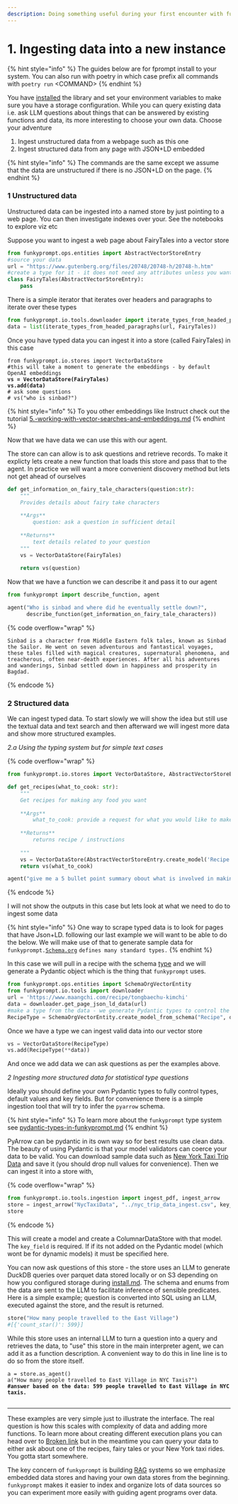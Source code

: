 ```yaml
---
description: Doing something useful during your first encounter with funkyprompt
---
```


# 1. Ingesting data into a new instance

{% hint style="info" %}
The guides below are for fprompt install to your system. You can also run with poetry in which case prefix all commands with `poetry run` \<COMMAND>
{% endhint %}

You have [installed](../why-funkyprompt/install.md) the library and set your environment variables to make sure you have a storage configuration. While you can query existing data i.e. ask LLM questions about things that can be answered by existing functions and data, its more interesting to choose your own data. Choose your adventure

1. Ingest unstructured data from a webpage such as this one
2. Ingest structured data from any page with JSON+LD embedded

{% hint style="info" %}
The commands are the same except we assume that the data are unstructured if there is no JSON+LD on the page.
{% endhint %}

### 1 Unstructured data

Unstructured data can be ingested into a named store by just pointing to a web page. You can then investigate indexes over your. See the notebooks to explore viz etc

&#x20; Suppose you want to ingest a web page about FairyTales into a vector store

```python
from funkyprompt.ops.entities import AbstractVectorStoreEntry
#source your data
url = "https://www.gutenberg.org/files/20748/20748-h/20748-h.htm"
#create a type for it - it does not need any attributes unless you want to add some
class FairyTales(AbstractVectorStoreEntry):
    pass
```

There is a simple iterator that iterates over headers and paragraphs to iterate over these types

```python
from funkyprompt.io.tools.downloader import iterate_types_from_headed_paragraphs
data = list(iterate_types_from_headed_paragraphs(url, FairyTales))
```

Once you have typed data you can ingest it into a store (called FairyTales) in this case

<pre class="language-python"><code class="lang-python">from funkyprompt.io.stores import VectorDataStore 
#this will take a moment to generate the embeddings - by default OpenAI embeddings
<strong>vs = VectorDataStore(FairyTales)
</strong><strong>vs.add(data)
</strong># ask some questions
# vs("who is sinbad?")
</code></pre>

{% hint style="info" %}
To you other embeddings like Instruct check out the tutorial [5.-working-with-vector-searches-and-embeddings.md](5.-working-with-vector-searches-and-embeddings.md "mention")
{% endhint %}

Now that we have data we can use this with our agent.

The store can can allow is to ask questions and retrieve records. To make it explicty lets create a new function that loads this store and pass that to the agent. In practice we will want a more convenient discovery method but lets not get ahead of ourselves

```python
def get_information_on_fairy_tale_characters(question:str):
    """
    Provides details about fairy take characters 
    
    **Args**
        question: ask a question in sufficient detail
        
    **Returns**
        text details related to your question
    """
    vs = VectorDataStore(FairyTales)
    
    return vs(question)
```

Now that we have a function we can describe it and pass it to our agent

```python
from funkyprompt import describe_function, agent

agent("Who is sinbad and where did he eventually settle down?", 
      describe_function(get_information_on_fairy_tale_characters))
```

{% code overflow="wrap" %}
```
Sinbad is a character from Middle Eastern folk tales, known as Sinbad the Sailor. He went on seven adventurous and fantastical voyages, these tales filled with magical creatures, supernatural phenomena, and treacherous, often near-death experiences. After all his adventures and wanderings, Sinbad settled down in happiness and prosperity in Bagdad.
```
{% endcode %}

### 2 Structured data

We can ingest typed data. To start slowly we will show the idea but still use the textual data and text search and then afterward we will ingest more data and show more structured examples.&#x20;

_2.a Using the typing system but for simple text cases_

{% code overflow="wrap" %}
```python
from funkyprompt.io.stores import VectorDataStore, AbstractVectorStoreEntry

def get_recipes(what_to_cook: str):
    """
    Get recipes for making any food you want
    
    **Args**
        what_to_cook: provide a request for what you would like to make
        
    **Returns**
        returns recipe / instructions
        
    """
    vs = VectorDataStore(AbstractVectorStoreEntry.create_model('Recipe'))
    return vs(what_to_cook)

agent("give me a 5 bullet point summary obout what is involved in making kimchi", describe_function(get_recipes))  
```
{% endcode %}

I will not show the outputs in this case but lets look at what we need to do to ingest some data

{% hint style="info" %}
One way to scrape typed data is to look for pages that have Json+LD. following our last example we will want to be able to do the below. We will make use of that to generate sample data for `funkyprompt.`[`Schema.org`](https://schema.org) `defines many standard types.`
{% endhint %}

In this case we will pull in a recipe with the schema [type](https://schema.org/Recipe) and we will generate a Pydantic object which is the thing that `funkyprompt` uses.

```python
from funkyprompt.ops.entities import SchemaOrgVectorEntity
from funkyprompt.io.tools import downloader
url = 'https://www.maangchi.com/recipe/tongbaechu-kimchi'
data = downloader.get_page_json_ld_data(url) 
#make a type from the data - we generate Pydantic types to control the RAGs
RecipeType = SchemaOrgVectorEntity.create_model_from_schema("Recipe", data)
```

Once we have a type we can ingest valid data into our vector store

```python
vs = VectorDataStore(RecipeType)
vs.add(RecipeType(**data))
```

And once we add data we can ask questions as per the examples above.

_2 Ingesting more structured data for statistical type questions_&#x20;

Ideally you should define your own Pydantic types to fully control types, default values and key fields. But for convenience there is a simple ingestion tool that will try to infer the `pyarrow` schema.&#x20;

{% hint style="info" %}
To learn more about the `funkyprompt` type system see [pydantic-types-in-funkyprompt.md](../stores/pydantic-types-in-funkyprompt.md "mention")
{% endhint %}

PyArrow can be pydantic in its own way so for best results use clean data. The beauty of using Pydantic is that your model validators can coerce your data to be valid.  You can download sample data such as [New York Taxi Trip Data](https://www.nyc.gov/site/tlc/about/tlc-trip-record-data.page) and save it (you should drop null values for convenience). Then we can ingest it into a store with,

{% code overflow="wrap" %}
```python
from funkyprompt.io.tools.ingestion import ingest_pdf, ingest_arrow
store = ingest_arrow("NycTaxiData", "../nyc_trip_data_ingest.csv", key_field='index')
store
```
{% endcode %}

This will create a model and create a ColumnarDataStore with that model. The `key_field` is required. If if its not added on the Pydantic model (which wont be for dynamic models) it must be specified here.

You can now ask questions of this store - the store uses an LLM to generate DuckDB queries over parquet data stored locally or on S3 depending on how you configured storage during [install.md](../why-funkyprompt/install.md "mention"). The schema and enums from the data are sent to the LLM to facilitate inference of sensible predicates. Here is a simple example; question is converted into SQL using an LLM, executed against the store, and the result is returned.

```python
store("How many people travelled to the East Village")
#[{'count_star()': 599}]
```

While this store uses an internal LLM to turn a question into a query and retrieves the data, to "use" this store in the main interpreter agent, we can add it as a function description. A convenient way to do this in line line is to do so from the store itself.&#x20;

<pre class="language-python"><code class="lang-python">a = store.as_agent()
a("How many people travelled to East Village in NYC Taxis?")
<strong>#answer based on the data: 599 people travelled to East Village in NYC taxis.
</strong><strong>
</strong></code></pre>

***

These examples are very simple just to illustrate the interface. The real question is how this scales with complexity of data and adding more functions. To learn more about creating different execution plans you can head over to [Broken link](broken-reference "mention") but in the meantime you can query your data to  either ask about one of the recipes, fairy tales or your New York taxi rides. You gotta start somewhere.

The key concern of `funkyprompt` is building [RAG](../why-funkyprompt/rag-systems.md) systems so we emphasize embedded data stores and having your own data stores from the beginning. `funkyprompt` makes it easier to index and organize lots of data sources so you can experiment more easily with guiding agent programs over data.
